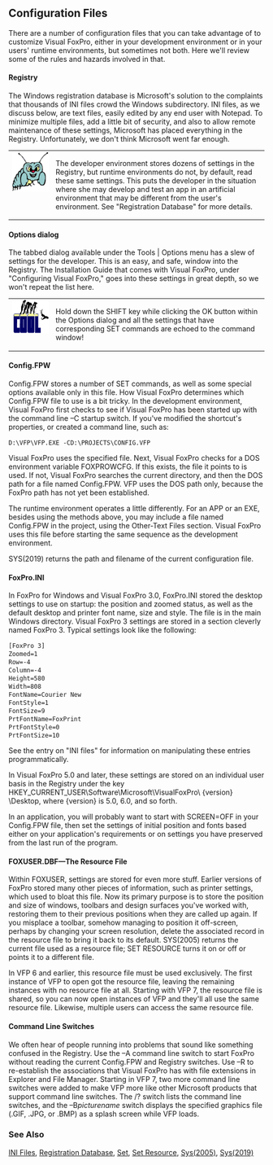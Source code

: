 ## Configuration Files

There are a number of configuration files that you can take advantage of to customize Visual FoxPro, either in your development environment or in your users' runtime environments, but sometimes not both. Here we'll review some of the rules and hazards involved in that.

#### Registry

The Windows registration database is Microsoft's solution to the complaints that thousands of INI files crowd the Windows subdirectory. INI files, as we discuss below, are text files, easily edited by any end user with Notepad. To minimize multiple files, add a little bit of security, and also to allow remote maintenance of these settings, Microsoft has placed everything in the Registry. Unfortunately, we don't think Microsoft went far enough. 

<table>
<tr>
  <td width="17%" valign="top">
<img width="95" height="78" src="bug.gif">
  </td>
  <td width="83%">
  <p>The developer environment stores dozens of settings in the Registry, but runtime environments do not, by default, read these same settings. This puts the developer in the situation where she may develop and test an app in an artificial environment that may be different from the user's environment. See &quot;Registration Database&quot; for more details.</p>
  </td>
 </tr>
</table>

#### Options dialog

The tabbed dialog available under the Tools | Options menu has a slew of settings for the developer. This is an easy, and safe, window into the Registry. The Installation Guide that comes with Visual FoxPro, under "Configuring Visual FoxPro," goes into these settings in great depth, so we won't repeat the list here.

<table>
<tr>
  <td width="17%" valign="top">
<img width="114" height="66" src="cool.gif">
  </td>
  <td width="83%">
  <p>Hold down the SHIFT key while clicking the OK button within the Options dialog and all the settings that have corresponding SET commands are echoed to the command window!</p>
  </td>
 </tr>
</table>

#### Config.FPW 

Config.FPW stores a number of SET commands, as well as some special options available only in this file. How Visual FoxPro determines which Config.FPW file to use is a bit tricky. In the development environment, Visual FoxPro first checks to see if Visual FoxPro has been started up with the command line &ndash;C startup switch. If you've modified the shortcut's properties, or created a command line, such as:

```foxpro
D:\VFP\VFP.EXE -CD:\PROJECTS\CONFIG.VFP
```
Visual FoxPro uses the specified file. Next, Visual FoxPro checks for a DOS environment variable FOXPROWCFG. If this exists, the file it points to is used. If not, Visual FoxPro searches the current directory, and then the DOS path for a file named Config.FPW. VFP uses the DOS path only, because the FoxPro path has not yet been established.

The runtime environment operates a little differently. For an APP or an EXE, besides using the methods above, you may include a file named Config.FPW in the project, using the Other-Text Files section. Visual FoxPro uses this file before starting the same sequence as the development environment.

SYS(2019) returns the path and filename of the current configuration file.

#### FoxPro.INI 

In FoxPro for Windows and Visual FoxPro 3.0, FoxPro.INI stored the desktop settings to use on startup: the position and zoomed status, as well as the default desktop and printer font name, size and style. The file is in the main Windows directory. Visual FoxPro 3 settings are stored in a section cleverly named FoxPro 3. Typical settings look like the following:

```foxpro
[FoxPro 3]
Zoomed=1
Row=-4
Column=-4
Height=580
Width=808
FontName=Courier New
FontStyle=1
FontSize=9
PrtFontName=FoxPrint
PrtFontStyle=0
PrtFontSize=10
```
See the entry on "INI files" for information on manipulating these entries programmatically.

In Visual FoxPro 5.0 and later, these settings are stored on an individual user basis in the Registry under the key HKEY_CURRENT_USER\Software\Microsoft\VisualFoxPro\ \{version} \Desktop, where \{version} is 5.0, 6.0, and so forth.

In an application, you will probably want to start with SCREEN=OFF in your Config.FPW file, then set the settings of initial position and fonts based either on your application's requirements or on settings you have preserved from the last run of the program. 

#### FOXUSER.DBF&mdash;The Resource File

Within FOXUSER, settings are stored for even more stuff. Earlier versions of FoxPro stored many other pieces of information, such as printer settings, which used to bloat this file. Now its primary purpose is to store the position and size of windows, toolbars and design surfaces you've worked with, restoring them to their previous positions when they are called up again. If you misplace a toolbar, somehow managing to position it off-screen, perhaps by changing your screen resolution, delete the associated record in the resource file to bring it back to its default. SYS(2005) returns the current file used as a resource file; SET RESOURCE turns it on or off or points it to a different file.

In VFP 6 and earlier, this resource file must be used exclusively. The first instance of VFP to open got the resource file, leaving the remaining instances with no resource file at all. Starting with VFP 7, the resource file is shared, so you can now open instances of VFP and they'll all use the same resource file. Likewise, multiple users can access the same resource file. 

#### Command Line Switches

We often hear of people running into problems that sound like something confused in the Registry. Use the &ndash;A command line switch to start FoxPro without reading the current Config.FPW and Registry switches. Use &ndash;R to re-establish the associations that Visual FoxPro has with file extensions in Explorer and File Manager. Starting in VFP 7, two more command line switches were added to make VFP more like other Microsoft products that support command line switches. The /? switch lists the command line switches, and the &ndash;B*picturename* switch displays the specified graphics file (.GIF, .JPG, or .BMP) as a splash screen while VFP loads. 

### See Also

[INI Files](s4g301.md), [Registration Database](s4g300.md), [Set](s4g126.md), [Set Resource](s4g276.md), [Sys(2005)](s4g276.md), [Sys(2019)](s4g172.md)